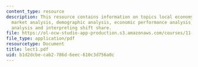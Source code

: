 ```yaml
---
content_type: resource
description: This resource contains information on topics local economy, cluster analysis,
  market analysis, demographic analysis, economic performance analysis, shift share
  analysis and interpreting shift share.
file: https://ol-ocw-studio-app-production.s3.amazonaws.com/courses/11-967-special-studies-in-urban-studies-and-planning-economic-development-planning-skills-january-iap-2007/b1d2dcbecab2786d6eec610c3d756a0c_lect1.pdf
file_type: application/pdf
resourcetype: Document
title: lect1.pdf
uid: b1d2dcbe-cab2-786d-6eec-610c3d756a0c
---
```

